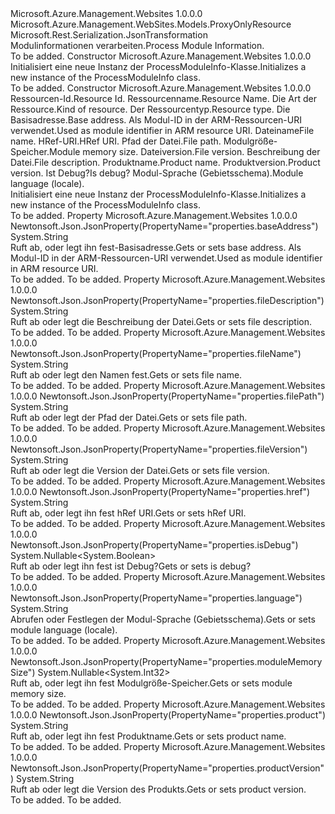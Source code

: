 <Type Name="ProcessModuleInfo" FullName="Microsoft.Azure.Management.WebSites.Models.ProcessModuleInfo">
  <TypeSignature Language="C#" Value="public class ProcessModuleInfo : Microsoft.Azure.Management.WebSites.Models.ProxyOnlyResource" />
  <TypeSignature Language="ILAsm" Value=".class public auto ansi beforefieldinit ProcessModuleInfo extends Microsoft.Azure.Management.WebSites.Models.ProxyOnlyResource" />
  <TypeSignature Language="DocId" Value="T:Microsoft.Azure.Management.WebSites.Models.ProcessModuleInfo" />
  <TypeSignature Language="VB.NET" Value="Public Class ProcessModuleInfo&#xA;Inherits ProxyOnlyResource" />
  <TypeSignature Language="F#" Value="type ProcessModuleInfo = class&#xA;    inherit ProxyOnlyResource" />
  <AssemblyInfo>
    <AssemblyName>Microsoft.Azure.Management.Websites</AssemblyName>
    <AssemblyVersion>1.0.0.0</AssemblyVersion>
  </AssemblyInfo>
  <Base>
    <BaseTypeName>Microsoft.Azure.Management.WebSites.Models.ProxyOnlyResource</BaseTypeName>
  </Base>
  <Interfaces />
  <Attributes>
    <Attribute>
      <AttributeName>Microsoft.Rest.Serialization.JsonTransformation</AttributeName>
    </Attribute>
  </Attributes>
  <Docs>
    <summary>
            <span data-ttu-id="fe836-101">Modulinformationen verarbeiten.</span><span class="sxs-lookup"><span data-stu-id="fe836-101">Process Module Information.</span></span>
            </summary>
    <remarks>To be added.</remarks>
  </Docs>
  <Members>
    <Member MemberName=".ctor">
      <MemberSignature Language="C#" Value="public ProcessModuleInfo ();" />
      <MemberSignature Language="ILAsm" Value=".method public hidebysig specialname rtspecialname instance void .ctor() cil managed" />
      <MemberSignature Language="DocId" Value="M:Microsoft.Azure.Management.WebSites.Models.ProcessModuleInfo.#ctor" />
      <MemberSignature Language="VB.NET" Value="Public Sub New ()" />
      <MemberType>Constructor</MemberType>
      <AssemblyInfo>
        <AssemblyName>Microsoft.Azure.Management.Websites</AssemblyName>
        <AssemblyVersion>1.0.0.0</AssemblyVersion>
      </AssemblyInfo>
      <Parameters />
      <Docs>
        <summary>
            <span data-ttu-id="fe836-102">Initialisiert eine neue Instanz der ProcessModuleInfo-Klasse.</span><span class="sxs-lookup"><span data-stu-id="fe836-102">Initializes a new instance of the ProcessModuleInfo class.</span></span>
            </summary>
        <remarks>To be added.</remarks>
      </Docs>
    </Member>
    <Member MemberName=".ctor">
      <MemberSignature Language="C#" Value="public ProcessModuleInfo (string id = null, string name = null, string kind = null, string type = null, string baseAddress = null, string fileName = null, string href = null, string filePath = null, Nullable&lt;int&gt; moduleMemorySize = null, string fileVersion = null, string fileDescription = null, string product = null, string productVersion = null, Nullable&lt;bool&gt; isDebug = null, string language = null);" />
      <MemberSignature Language="ILAsm" Value=".method public hidebysig specialname rtspecialname instance void .ctor(string id, string name, string kind, string type, string baseAddress, string fileName, string href, string filePath, valuetype System.Nullable`1&lt;int32&gt; moduleMemorySize, string fileVersion, string fileDescription, string product, string productVersion, valuetype System.Nullable`1&lt;bool&gt; isDebug, string language) cil managed" />
      <MemberSignature Language="DocId" Value="M:Microsoft.Azure.Management.WebSites.Models.ProcessModuleInfo.#ctor(System.String,System.String,System.String,System.String,System.String,System.String,System.String,System.String,System.Nullable{System.Int32},System.String,System.String,System.String,System.String,System.Nullable{System.Boolean},System.String)" />
      <MemberSignature Language="VB.NET" Value="Public Sub New (Optional id As String = null, Optional name As String = null, Optional kind As String = null, Optional type As String = null, Optional baseAddress As String = null, Optional fileName As String = null, Optional href As String = null, Optional filePath As String = null, Optional moduleMemorySize As Nullable(Of Integer) = null, Optional fileVersion As String = null, Optional fileDescription As String = null, Optional product As String = null, Optional productVersion As String = null, Optional isDebug As Nullable(Of Boolean) = null, Optional language As String = null)" />
      <MemberSignature Language="F#" Value="new Microsoft.Azure.Management.WebSites.Models.ProcessModuleInfo : string * string * string * string * string * string * string * string * Nullable&lt;int&gt; * string * string * string * string * Nullable&lt;bool&gt; * string -&gt; Microsoft.Azure.Management.WebSites.Models.ProcessModuleInfo" Usage="new Microsoft.Azure.Management.WebSites.Models.ProcessModuleInfo (id, name, kind, type, baseAddress, fileName, href, filePath, moduleMemorySize, fileVersion, fileDescription, product, productVersion, isDebug, language)" />
      <MemberType>Constructor</MemberType>
      <AssemblyInfo>
        <AssemblyName>Microsoft.Azure.Management.Websites</AssemblyName>
        <AssemblyVersion>1.0.0.0</AssemblyVersion>
      </AssemblyInfo>
      <Parameters>
        <Parameter Name="id" Type="System.String" />
        <Parameter Name="name" Type="System.String" />
        <Parameter Name="kind" Type="System.String" />
        <Parameter Name="type" Type="System.String" />
        <Parameter Name="baseAddress" Type="System.String" />
        <Parameter Name="fileName" Type="System.String" />
        <Parameter Name="href" Type="System.String" />
        <Parameter Name="filePath" Type="System.String" />
        <Parameter Name="moduleMemorySize" Type="System.Nullable&lt;System.Int32&gt;" />
        <Parameter Name="fileVersion" Type="System.String" />
        <Parameter Name="fileDescription" Type="System.String" />
        <Parameter Name="product" Type="System.String" />
        <Parameter Name="productVersion" Type="System.String" />
        <Parameter Name="isDebug" Type="System.Nullable&lt;System.Boolean&gt;" />
        <Parameter Name="language" Type="System.String" />
      </Parameters>
      <Docs>
        <param name="id"><span data-ttu-id="fe836-103">Ressourcen-Id.</span><span class="sxs-lookup"><span data-stu-id="fe836-103">Resource Id.</span></span></param>
        <param name="name"><span data-ttu-id="fe836-104">Ressourcenname.</span><span class="sxs-lookup"><span data-stu-id="fe836-104">Resource Name.</span></span></param>
        <param name="kind"><span data-ttu-id="fe836-105">Die Art der Ressource.</span><span class="sxs-lookup"><span data-stu-id="fe836-105">Kind of resource.</span></span></param>
        <param name="type"><span data-ttu-id="fe836-106">Der Ressourcentyp.</span><span class="sxs-lookup"><span data-stu-id="fe836-106">Resource type.</span></span></param>
        <param name="baseAddress"><span data-ttu-id="fe836-107">Die Basisadresse.</span><span class="sxs-lookup"><span data-stu-id="fe836-107">Base address.</span></span> <span data-ttu-id="fe836-108">Als Modul-ID in der ARM-Ressourcen-URI verwendet.</span><span class="sxs-lookup"><span data-stu-id="fe836-108">Used as module identifier in ARM resource URI.</span></span></param>
        <param name="fileName"><span data-ttu-id="fe836-109">Dateiname</span><span class="sxs-lookup"><span data-stu-id="fe836-109">File name.</span></span></param>
        <param name="href"><span data-ttu-id="fe836-110">HRef-URI.</span><span class="sxs-lookup"><span data-stu-id="fe836-110">HRef URI.</span></span></param>
        <param name="filePath"><span data-ttu-id="fe836-111">Pfad der Datei.</span><span class="sxs-lookup"><span data-stu-id="fe836-111">File path.</span></span></param>
        <param name="moduleMemorySize"><span data-ttu-id="fe836-112">Modulgröße-Speicher.</span><span class="sxs-lookup"><span data-stu-id="fe836-112">Module memory size.</span></span></param>
        <param name="fileVersion"><span data-ttu-id="fe836-113">Dateiversion.</span><span class="sxs-lookup"><span data-stu-id="fe836-113">File version.</span></span></param>
        <param name="fileDescription"><span data-ttu-id="fe836-114">Beschreibung der Datei.</span><span class="sxs-lookup"><span data-stu-id="fe836-114">File description.</span></span></param>
        <param name="product"><span data-ttu-id="fe836-115">Produktname.</span><span class="sxs-lookup"><span data-stu-id="fe836-115">Product name.</span></span></param>
        <param name="productVersion"><span data-ttu-id="fe836-116">Produktversion.</span><span class="sxs-lookup"><span data-stu-id="fe836-116">Product version.</span></span></param>
        <param name="isDebug"><span data-ttu-id="fe836-117">Ist Debug?</span><span class="sxs-lookup"><span data-stu-id="fe836-117">Is debug?</span></span></param>
        <param name="language"><span data-ttu-id="fe836-118">Modul-Sprache (Gebietsschema).</span><span class="sxs-lookup"><span data-stu-id="fe836-118">Module language (locale).</span></span></param>
        <summary>
            <span data-ttu-id="fe836-119">Initialisiert eine neue Instanz der ProcessModuleInfo-Klasse.</span><span class="sxs-lookup"><span data-stu-id="fe836-119">Initializes a new instance of the ProcessModuleInfo class.</span></span>
            </summary>
        <remarks>To be added.</remarks>
      </Docs>
    </Member>
    <Member MemberName="BaseAddress">
      <MemberSignature Language="C#" Value="public string BaseAddress { get; set; }" />
      <MemberSignature Language="ILAsm" Value=".property instance string BaseAddress" />
      <MemberSignature Language="DocId" Value="P:Microsoft.Azure.Management.WebSites.Models.ProcessModuleInfo.BaseAddress" />
      <MemberSignature Language="VB.NET" Value="Public Property BaseAddress As String" />
      <MemberSignature Language="F#" Value="member this.BaseAddress : string with get, set" Usage="Microsoft.Azure.Management.WebSites.Models.ProcessModuleInfo.BaseAddress" />
      <MemberType>Property</MemberType>
      <AssemblyInfo>
        <AssemblyName>Microsoft.Azure.Management.Websites</AssemblyName>
        <AssemblyVersion>1.0.0.0</AssemblyVersion>
      </AssemblyInfo>
      <Attributes>
        <Attribute>
          <AttributeName>Newtonsoft.Json.JsonProperty(PropertyName="properties.baseAddress")</AttributeName>
        </Attribute>
      </Attributes>
      <ReturnValue>
        <ReturnType>System.String</ReturnType>
      </ReturnValue>
      <Docs>
        <summary>
            <span data-ttu-id="fe836-120">Ruft ab, oder legt ihn fest-Basisadresse.</span><span class="sxs-lookup"><span data-stu-id="fe836-120">Gets or sets base address.</span></span> <span data-ttu-id="fe836-121">Als Modul-ID in der ARM-Ressourcen-URI verwendet.</span><span class="sxs-lookup"><span data-stu-id="fe836-121">Used as module identifier in ARM resource URI.</span></span>
            </summary>
        <value>To be added.</value>
        <remarks>To be added.</remarks>
      </Docs>
    </Member>
    <Member MemberName="FileDescription">
      <MemberSignature Language="C#" Value="public string FileDescription { get; set; }" />
      <MemberSignature Language="ILAsm" Value=".property instance string FileDescription" />
      <MemberSignature Language="DocId" Value="P:Microsoft.Azure.Management.WebSites.Models.ProcessModuleInfo.FileDescription" />
      <MemberSignature Language="VB.NET" Value="Public Property FileDescription As String" />
      <MemberSignature Language="F#" Value="member this.FileDescription : string with get, set" Usage="Microsoft.Azure.Management.WebSites.Models.ProcessModuleInfo.FileDescription" />
      <MemberType>Property</MemberType>
      <AssemblyInfo>
        <AssemblyName>Microsoft.Azure.Management.Websites</AssemblyName>
        <AssemblyVersion>1.0.0.0</AssemblyVersion>
      </AssemblyInfo>
      <Attributes>
        <Attribute>
          <AttributeName>Newtonsoft.Json.JsonProperty(PropertyName="properties.fileDescription")</AttributeName>
        </Attribute>
      </Attributes>
      <ReturnValue>
        <ReturnType>System.String</ReturnType>
      </ReturnValue>
      <Docs>
        <summary>
            <span data-ttu-id="fe836-122">Ruft ab oder legt die Beschreibung der Datei.</span><span class="sxs-lookup"><span data-stu-id="fe836-122">Gets or sets file description.</span></span>
            </summary>
        <value>To be added.</value>
        <remarks>To be added.</remarks>
      </Docs>
    </Member>
    <Member MemberName="FileName">
      <MemberSignature Language="C#" Value="public string FileName { get; set; }" />
      <MemberSignature Language="ILAsm" Value=".property instance string FileName" />
      <MemberSignature Language="DocId" Value="P:Microsoft.Azure.Management.WebSites.Models.ProcessModuleInfo.FileName" />
      <MemberSignature Language="VB.NET" Value="Public Property FileName As String" />
      <MemberSignature Language="F#" Value="member this.FileName : string with get, set" Usage="Microsoft.Azure.Management.WebSites.Models.ProcessModuleInfo.FileName" />
      <MemberType>Property</MemberType>
      <AssemblyInfo>
        <AssemblyName>Microsoft.Azure.Management.Websites</AssemblyName>
        <AssemblyVersion>1.0.0.0</AssemblyVersion>
      </AssemblyInfo>
      <Attributes>
        <Attribute>
          <AttributeName>Newtonsoft.Json.JsonProperty(PropertyName="properties.fileName")</AttributeName>
        </Attribute>
      </Attributes>
      <ReturnValue>
        <ReturnType>System.String</ReturnType>
      </ReturnValue>
      <Docs>
        <summary>
            <span data-ttu-id="fe836-123">Ruft ab oder legt den Namen fest.</span><span class="sxs-lookup"><span data-stu-id="fe836-123">Gets or sets file name.</span></span>
            </summary>
        <value>To be added.</value>
        <remarks>To be added.</remarks>
      </Docs>
    </Member>
    <Member MemberName="FilePath">
      <MemberSignature Language="C#" Value="public string FilePath { get; set; }" />
      <MemberSignature Language="ILAsm" Value=".property instance string FilePath" />
      <MemberSignature Language="DocId" Value="P:Microsoft.Azure.Management.WebSites.Models.ProcessModuleInfo.FilePath" />
      <MemberSignature Language="VB.NET" Value="Public Property FilePath As String" />
      <MemberSignature Language="F#" Value="member this.FilePath : string with get, set" Usage="Microsoft.Azure.Management.WebSites.Models.ProcessModuleInfo.FilePath" />
      <MemberType>Property</MemberType>
      <AssemblyInfo>
        <AssemblyName>Microsoft.Azure.Management.Websites</AssemblyName>
        <AssemblyVersion>1.0.0.0</AssemblyVersion>
      </AssemblyInfo>
      <Attributes>
        <Attribute>
          <AttributeName>Newtonsoft.Json.JsonProperty(PropertyName="properties.filePath")</AttributeName>
        </Attribute>
      </Attributes>
      <ReturnValue>
        <ReturnType>System.String</ReturnType>
      </ReturnValue>
      <Docs>
        <summary>
            <span data-ttu-id="fe836-124">Ruft ab oder legt der Pfad der Datei.</span><span class="sxs-lookup"><span data-stu-id="fe836-124">Gets or sets file path.</span></span>
            </summary>
        <value>To be added.</value>
        <remarks>To be added.</remarks>
      </Docs>
    </Member>
    <Member MemberName="FileVersion">
      <MemberSignature Language="C#" Value="public string FileVersion { get; set; }" />
      <MemberSignature Language="ILAsm" Value=".property instance string FileVersion" />
      <MemberSignature Language="DocId" Value="P:Microsoft.Azure.Management.WebSites.Models.ProcessModuleInfo.FileVersion" />
      <MemberSignature Language="VB.NET" Value="Public Property FileVersion As String" />
      <MemberSignature Language="F#" Value="member this.FileVersion : string with get, set" Usage="Microsoft.Azure.Management.WebSites.Models.ProcessModuleInfo.FileVersion" />
      <MemberType>Property</MemberType>
      <AssemblyInfo>
        <AssemblyName>Microsoft.Azure.Management.Websites</AssemblyName>
        <AssemblyVersion>1.0.0.0</AssemblyVersion>
      </AssemblyInfo>
      <Attributes>
        <Attribute>
          <AttributeName>Newtonsoft.Json.JsonProperty(PropertyName="properties.fileVersion")</AttributeName>
        </Attribute>
      </Attributes>
      <ReturnValue>
        <ReturnType>System.String</ReturnType>
      </ReturnValue>
      <Docs>
        <summary>
            <span data-ttu-id="fe836-125">Ruft ab oder legt die Version der Datei.</span><span class="sxs-lookup"><span data-stu-id="fe836-125">Gets or sets file version.</span></span>
            </summary>
        <value>To be added.</value>
        <remarks>To be added.</remarks>
      </Docs>
    </Member>
    <Member MemberName="Href">
      <MemberSignature Language="C#" Value="public string Href { get; set; }" />
      <MemberSignature Language="ILAsm" Value=".property instance string Href" />
      <MemberSignature Language="DocId" Value="P:Microsoft.Azure.Management.WebSites.Models.ProcessModuleInfo.Href" />
      <MemberSignature Language="VB.NET" Value="Public Property Href As String" />
      <MemberSignature Language="F#" Value="member this.Href : string with get, set" Usage="Microsoft.Azure.Management.WebSites.Models.ProcessModuleInfo.Href" />
      <MemberType>Property</MemberType>
      <AssemblyInfo>
        <AssemblyName>Microsoft.Azure.Management.Websites</AssemblyName>
        <AssemblyVersion>1.0.0.0</AssemblyVersion>
      </AssemblyInfo>
      <Attributes>
        <Attribute>
          <AttributeName>Newtonsoft.Json.JsonProperty(PropertyName="properties.href")</AttributeName>
        </Attribute>
      </Attributes>
      <ReturnValue>
        <ReturnType>System.String</ReturnType>
      </ReturnValue>
      <Docs>
        <summary>
            <span data-ttu-id="fe836-126">Ruft ab, oder legt ihn fest hRef URI.</span><span class="sxs-lookup"><span data-stu-id="fe836-126">Gets or sets hRef URI.</span></span>
            </summary>
        <value>To be added.</value>
        <remarks>To be added.</remarks>
      </Docs>
    </Member>
    <Member MemberName="IsDebug">
      <MemberSignature Language="C#" Value="public Nullable&lt;bool&gt; IsDebug { get; set; }" />
      <MemberSignature Language="ILAsm" Value=".property instance valuetype System.Nullable`1&lt;bool&gt; IsDebug" />
      <MemberSignature Language="DocId" Value="P:Microsoft.Azure.Management.WebSites.Models.ProcessModuleInfo.IsDebug" />
      <MemberSignature Language="VB.NET" Value="Public Property IsDebug As Nullable(Of Boolean)" />
      <MemberSignature Language="F#" Value="member this.IsDebug : Nullable&lt;bool&gt; with get, set" Usage="Microsoft.Azure.Management.WebSites.Models.ProcessModuleInfo.IsDebug" />
      <MemberType>Property</MemberType>
      <AssemblyInfo>
        <AssemblyName>Microsoft.Azure.Management.Websites</AssemblyName>
        <AssemblyVersion>1.0.0.0</AssemblyVersion>
      </AssemblyInfo>
      <Attributes>
        <Attribute>
          <AttributeName>Newtonsoft.Json.JsonProperty(PropertyName="properties.isDebug")</AttributeName>
        </Attribute>
      </Attributes>
      <ReturnValue>
        <ReturnType>System.Nullable&lt;System.Boolean&gt;</ReturnType>
      </ReturnValue>
      <Docs>
        <summary>
            <span data-ttu-id="fe836-127">Ruft ab oder legt ihn fest ist Debug?</span><span class="sxs-lookup"><span data-stu-id="fe836-127">Gets or sets is debug?</span></span>
            </summary>
        <value>To be added.</value>
        <remarks>To be added.</remarks>
      </Docs>
    </Member>
    <Member MemberName="Language">
      <MemberSignature Language="C#" Value="public string Language { get; set; }" />
      <MemberSignature Language="ILAsm" Value=".property instance string Language" />
      <MemberSignature Language="DocId" Value="P:Microsoft.Azure.Management.WebSites.Models.ProcessModuleInfo.Language" />
      <MemberSignature Language="VB.NET" Value="Public Property Language As String" />
      <MemberSignature Language="F#" Value="member this.Language : string with get, set" Usage="Microsoft.Azure.Management.WebSites.Models.ProcessModuleInfo.Language" />
      <MemberType>Property</MemberType>
      <AssemblyInfo>
        <AssemblyName>Microsoft.Azure.Management.Websites</AssemblyName>
        <AssemblyVersion>1.0.0.0</AssemblyVersion>
      </AssemblyInfo>
      <Attributes>
        <Attribute>
          <AttributeName>Newtonsoft.Json.JsonProperty(PropertyName="properties.language")</AttributeName>
        </Attribute>
      </Attributes>
      <ReturnValue>
        <ReturnType>System.String</ReturnType>
      </ReturnValue>
      <Docs>
        <summary>
            <span data-ttu-id="fe836-128">Abrufen oder Festlegen der Modul-Sprache (Gebietsschema).</span><span class="sxs-lookup"><span data-stu-id="fe836-128">Gets or sets module language (locale).</span></span>
            </summary>
        <value>To be added.</value>
        <remarks>To be added.</remarks>
      </Docs>
    </Member>
    <Member MemberName="ModuleMemorySize">
      <MemberSignature Language="C#" Value="public Nullable&lt;int&gt; ModuleMemorySize { get; set; }" />
      <MemberSignature Language="ILAsm" Value=".property instance valuetype System.Nullable`1&lt;int32&gt; ModuleMemorySize" />
      <MemberSignature Language="DocId" Value="P:Microsoft.Azure.Management.WebSites.Models.ProcessModuleInfo.ModuleMemorySize" />
      <MemberSignature Language="VB.NET" Value="Public Property ModuleMemorySize As Nullable(Of Integer)" />
      <MemberSignature Language="F#" Value="member this.ModuleMemorySize : Nullable&lt;int&gt; with get, set" Usage="Microsoft.Azure.Management.WebSites.Models.ProcessModuleInfo.ModuleMemorySize" />
      <MemberType>Property</MemberType>
      <AssemblyInfo>
        <AssemblyName>Microsoft.Azure.Management.Websites</AssemblyName>
        <AssemblyVersion>1.0.0.0</AssemblyVersion>
      </AssemblyInfo>
      <Attributes>
        <Attribute>
          <AttributeName>Newtonsoft.Json.JsonProperty(PropertyName="properties.moduleMemorySize")</AttributeName>
        </Attribute>
      </Attributes>
      <ReturnValue>
        <ReturnType>System.Nullable&lt;System.Int32&gt;</ReturnType>
      </ReturnValue>
      <Docs>
        <summary>
            <span data-ttu-id="fe836-129">Ruft ab, oder legt ihn fest Modulgröße-Speicher.</span><span class="sxs-lookup"><span data-stu-id="fe836-129">Gets or sets module memory size.</span></span>
            </summary>
        <value>To be added.</value>
        <remarks>To be added.</remarks>
      </Docs>
    </Member>
    <Member MemberName="Product">
      <MemberSignature Language="C#" Value="public string Product { get; set; }" />
      <MemberSignature Language="ILAsm" Value=".property instance string Product" />
      <MemberSignature Language="DocId" Value="P:Microsoft.Azure.Management.WebSites.Models.ProcessModuleInfo.Product" />
      <MemberSignature Language="VB.NET" Value="Public Property Product As String" />
      <MemberSignature Language="F#" Value="member this.Product : string with get, set" Usage="Microsoft.Azure.Management.WebSites.Models.ProcessModuleInfo.Product" />
      <MemberType>Property</MemberType>
      <AssemblyInfo>
        <AssemblyName>Microsoft.Azure.Management.Websites</AssemblyName>
        <AssemblyVersion>1.0.0.0</AssemblyVersion>
      </AssemblyInfo>
      <Attributes>
        <Attribute>
          <AttributeName>Newtonsoft.Json.JsonProperty(PropertyName="properties.product")</AttributeName>
        </Attribute>
      </Attributes>
      <ReturnValue>
        <ReturnType>System.String</ReturnType>
      </ReturnValue>
      <Docs>
        <summary>
            <span data-ttu-id="fe836-130">Ruft ab, oder legt ihn fest Produktname.</span><span class="sxs-lookup"><span data-stu-id="fe836-130">Gets or sets product name.</span></span>
            </summary>
        <value>To be added.</value>
        <remarks>To be added.</remarks>
      </Docs>
    </Member>
    <Member MemberName="ProductVersion">
      <MemberSignature Language="C#" Value="public string ProductVersion { get; set; }" />
      <MemberSignature Language="ILAsm" Value=".property instance string ProductVersion" />
      <MemberSignature Language="DocId" Value="P:Microsoft.Azure.Management.WebSites.Models.ProcessModuleInfo.ProductVersion" />
      <MemberSignature Language="VB.NET" Value="Public Property ProductVersion As String" />
      <MemberSignature Language="F#" Value="member this.ProductVersion : string with get, set" Usage="Microsoft.Azure.Management.WebSites.Models.ProcessModuleInfo.ProductVersion" />
      <MemberType>Property</MemberType>
      <AssemblyInfo>
        <AssemblyName>Microsoft.Azure.Management.Websites</AssemblyName>
        <AssemblyVersion>1.0.0.0</AssemblyVersion>
      </AssemblyInfo>
      <Attributes>
        <Attribute>
          <AttributeName>Newtonsoft.Json.JsonProperty(PropertyName="properties.productVersion")</AttributeName>
        </Attribute>
      </Attributes>
      <ReturnValue>
        <ReturnType>System.String</ReturnType>
      </ReturnValue>
      <Docs>
        <summary>
            <span data-ttu-id="fe836-131">Ruft ab oder legt die Version des Produkts.</span><span class="sxs-lookup"><span data-stu-id="fe836-131">Gets or sets product version.</span></span>
            </summary>
        <value>To be added.</value>
        <remarks>To be added.</remarks>
      </Docs>
    </Member>
  </Members>
</Type>
